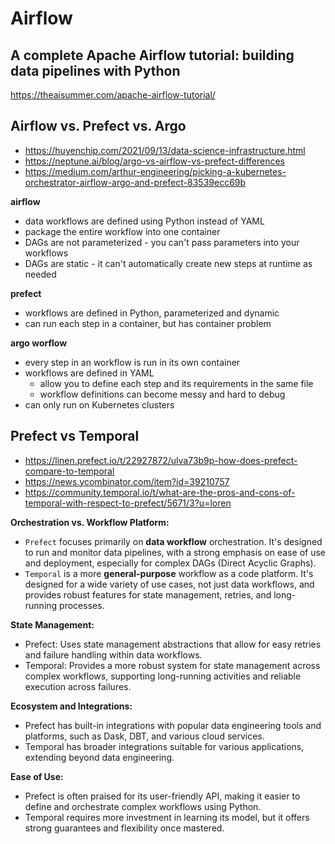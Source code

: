 # Airflow

## A complete Apache Airflow tutorial: building data pipelines with Python
https://theaisummer.com/apache-airflow-tutorial/

## Airflow vs. Prefect vs. Argo
- https://huyenchip.com/2021/09/13/data-science-infrastructure.html
- https://neptune.ai/blog/argo-vs-airflow-vs-prefect-differences
- https://medium.com/arthur-engineering/picking-a-kubernetes-orchestrator-airflow-argo-and-prefect-83539ecc69b

**airflow**
- data workflows are defined using Python instead of YAML
- package the entire workflow into one container
- DAGs are not parameterized - you can't pass parameters into your workflows
- DAGs are static - it can't automatically create new steps at runtime as needed

**prefect**
-  workflows are defined in Python, parameterized and dynamic
-  can run each step in a container, but has container problem

**argo worflow**
- every step in an workflow is run in its own container
- workflows are defined in YAML
  - allow you to define each step and its requirements in the same file
  - workflow definitions can become messy and hard to debug
- can only run on Kubernetes clusters

## Prefect vs Temporal
- https://linen.prefect.io/t/22927872/ulva73b9p-how-does-prefect-compare-to-temporal
- https://news.ycombinator.com/item?id=39210757
- https://community.temporal.io/t/what-are-the-pros-and-cons-of-temporal-with-respect-to-prefect/5671/3?u=loren

**Orchestration vs. Workflow Platform:**
- `Prefect` focuses primarily on **data workflow** orchestration. It's designed to run and monitor data pipelines, with a strong emphasis on ease of use and deployment, especially for complex DAGs (Direct Acyclic Graphs).
- `Temporal` is a more **general-purpose** workflow as a code platform. It's designed for a wide variety of use cases, not just data workflows, and provides robust features for state management, retries, and long-running processes.

**State Management:**
- Prefect: Uses state management abstractions that allow for easy retries and failure handling within data workflows.
- Temporal: Provides a more robust system for state management across complex workflows, supporting long-running activities and reliable execution across failures.

**Ecosystem and Integrations:**
- Prefect has built-in integrations with popular data engineering tools and platforms, such as Dask, DBT, and various cloud services.
- Temporal has broader integrations suitable for various applications, extending beyond data engineering.

**Ease of Use:**
- Prefect is often praised for its user-friendly API, making it easier to define and orchestrate complex workflows using Python.
- Temporal requires more investment in learning its model, but it offers strong guarantees and flexibility once mastered.
